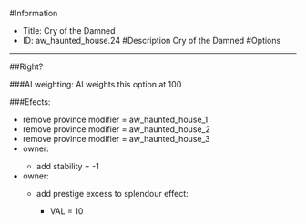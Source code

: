 #Information
 - Title: Cry of the Damned
 - ID: aw_haunted_house.24
#Description
Cry of the Damned
#Options

___
##Right?

###AI weighting:
AI weights this option at 100


###Efects:<ul><li>remove province modifier = aw_haunted_house_1</li><li>remove province modifier = aw_haunted_house_2</li><li>remove province modifier = aw_haunted_house_3</li><li>owner:</li><ul><li>add stability = -1</li></ul><li>owner:</li><ul><li>add prestige excess to splendour effect:</li><ul><li>VAL = 10</li></ul></ul></ul>
